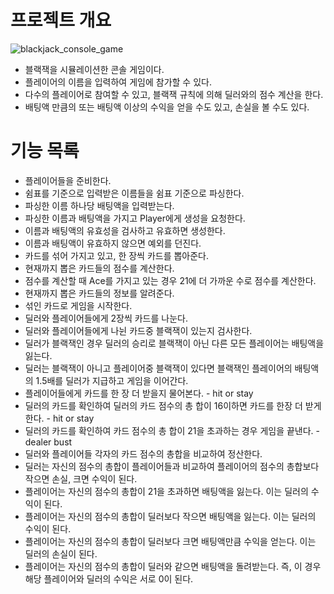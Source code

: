 # 프로젝트 개요
![blackjack_console_game](https://user-images.githubusercontent.com/35681772/70998978-d20b2200-211b-11ea-908e-9bb8e027c62f.gif)

 * 블랙잭을 시뮬레이션한 콘솔 게임이다.
 * 플레이어의 이름을 입력하여 게임에 참가할 수 있다.
 * 다수의 플레이어로 참여할 수 있고, 블랙잭 규칙에 의해 딜러와의 점수 계산을 한다.
 * 배팅액 만큼의 또는 배팅액 이상의 수익을 얻을 수도 있고, 손실을 볼 수도 있다. 

# 기능 목록
 * 플레이어들을 준비한다.
 * 쉼표를 기준으로 입력받은 이름들을 쉼표 기준으로 파싱한다.
 * 파싱한 이름 하나당 배팅액을 입력받는다.
 * 파싱한 이름과 배팅액을 가지고 Player에게 생성을 요청한다.
 * 이름과 배팅액의 유효성을 검사하고 유효하면 생성한다.
 * 이름과 배팅액이 유효하지 않으면 예외를 던진다.
 * 카드를 섞어 가지고 있고, 한 장씩 카드를 뽑아준다.
 * 현재까지 뽑은 카드들의 점수를 계산한다.
 * 점수를 계산할 때 Ace를 가지고 있는 경우 21에 더 가까운 수로 점수를 계산한다.
 * 현재까지 뽑은 카드들의 정보를 알려준다.
 * 섞인 카드로 게임을 시작한다.
 * 딜러와 플레이어들에게 2장씩 카드를 나눈다.
 * 딜러와 플레이어들에게 나뉜 카드중 블랙잭이 있는지 검사한다.
 * 딜러가 블랙잭인 경우 딜러의 승리로 블랙잭이 아닌 다른 모든 플레이어는 배팅액을 잃는다.
 * 딜러는 블랙잭이 아니고 플레이어중 블랙잭이 있다면 블랙잭인 플레이어의 배팅액의 1.5배를 딜러가 지급하고 게임을 이어간다.
 * 플레이어들에게 카드를 한 장 더 받을지 물어본다. - hit or stay
 * 딜러의 카드를 확인하여 딜러의 카드 점수의 총 합이 16이하면 카드를 한장 더 받게 한다. - hit or stay
 * 딜러의 카드를 확인하여 카드 점수의 총 합이 21을 초과하는 경우 게임을 끝낸다. - dealer bust
 * 딜러와 플레이어들 각자의 카드 점수의 총합을 비교하여 정산한다.
 * 딜러는 자신의 점수의 총합이 플레이어들과 비교하여 플레이어의 점수의 총합보다 작으면 손실, 크면 수익이 된다.
 * 플레이어는 자신의 점수의 총합이 21을 초과하면 배팅액을 잃는다. 이는 딜러의 수익이 된다.
 * 플레이어는 자신의 점수의 총합이 딜러보다 작으면 배팅액을 잃는다. 이는 딜러의 수익이 된다.
 * 플레이어는 자신의 점수의 총합이 딜러보다 크면 배팅액만큼 수익을 얻는다. 이는 딜러의 손실이 된다.
 * 플레이어는 자신의 점수의 총합이 딜러와 같으면 배팅액을 돌려받는다. 즉, 이 경우 해당 플레이어와 딜러의 수익은 서로 0이 된다.